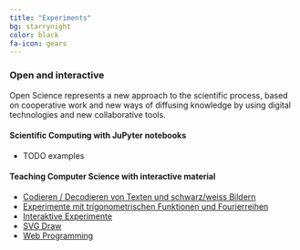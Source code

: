 ```yaml
---
title: "Experiments"
bg: starrynight
color: black
fa-icon: gears
---
```


### Open and interactive

Open Science represents a new approach to the scientific process, based on cooperative work and new ways of diffusing knowledge by using digital technologies and new collaborative tools.
#### Scientific Computing with JuPyter notebooks
- TODO examples

#### Teaching Computer Science with interactive material
- [Codieren / Decodieren von Texten und schwarz/weiss Bildern](Crypto/)
- [Experimente mit trigonometrischen Funktionen und Fourierreihen](fourierseries/)
- [Interaktive Experimente](Interaktive_Experimente/)
- [SVG Draw](draw/)
- [Web Programming](webprogramming/)

